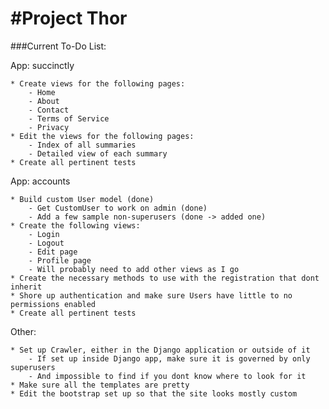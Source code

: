 #Project Thor
===
###Current To-Do List:

App: succinctly

	* Create views for the following pages:
		- Home
		- About
		- Contact
		- Terms of Service
		- Privacy
	* Edit the views for the following pages:
		- Index of all summaries
		- Detailed view of each summary
	* Create all pertinent tests	

App: accounts		

	* Build custom User model (done)
		- Get CustomUser to work on admin (done)
		- Add a few sample non-superusers (done -> added one)
	* Create the following views:
		- Login 
		- Logout
		- Edit page
		- Profile page
		- Will probably need to add other views as I go
	* Create the necessary methods to use with the registration that dont inherit
	* Shore up authentication and make sure Users have little to no permissions enabled
	* Create all pertinent tests	

Other:

	* Set up Crawler, either in the Django application or outside of it
		- If set up inside Django app, make sure it is governed by only superusers
		- And impossible to find if you dont know where to look for it
	* Make sure all the templates are pretty 
	* Edit the bootstrap set up so that the site looks mostly custom		